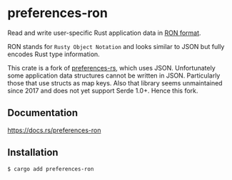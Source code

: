 # preferences-ron
Read and write user-specific Rust application data in [RON format](https://github.com/ron-rs/ron).

RON stands for `Rusty Object Notation` and looks similar to JSON but
fully encodes Rust type information.

This crate is a fork of [preferences-rs](https://github.com/AndyBarron/preferences-rs), which uses JSON.  Unfortunately some application data structures cannot be written in JSON.  Particularly
those that use structs as map keys.  Also that library seems unmaintained since 2017 and does 
not yet support Serde 1.0+.  Hence this fork.

## Documentation
https://docs.rs/preferences-ron

## Installation

```
$ cargo add preferences-ron
```